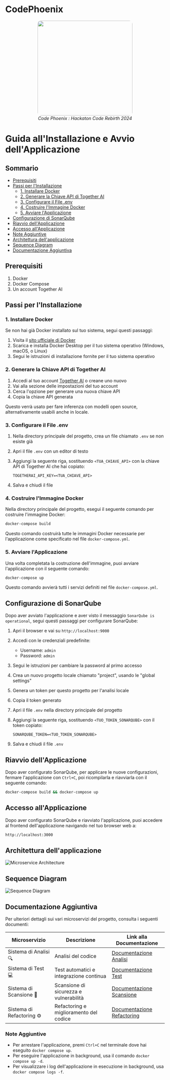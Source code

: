 # CodePhoenix

<p align="center">
  <img width="300" height="300" src="./docs/Logo-Havum.svg" style="border-radius: 10px;">
  <br>
  <i>Code Phoenix : Hackaton Code Rebirth 2024</i>
</p>

# Guida all'Installazione e Avvio dell'Applicazione

## Sommario

- [Prerequisiti](#prerequisiti)
- [Passi per l'Installazione](#passi-per-linstallazione)
  - [1. Installare Docker](#1-installare-docker)
  - [2. Generare la Chiave API di Together AI](#2-generare-la-chiave-api-di-together-ai)
  - [3. Configurare il File .env](#3-configurare-il-file-env)
  - [4. Costruire l'Immagine Docker](#4-costruire-limmagine-docker)
  - [5. Avviare l'Applicazione](#5-avviare-lapplicazione)
- [Configurazione di SonarQube](#configurazione-di-sonarqube)
- [Riavvio dell'Applicazione](#riavvio-dellapplicazione)
- [Accesso all'Applicazione](#accesso-allapplicazione)
- [Note Aggiuntive](#note-aggiuntive)
- [Architettura dell'applicazione](#architettura-dellapplicazione)
- [Sequence Diagram](#sequence-diagram)
- [Documentazione Aggiuntiva](#documentazione-aggiuntiva)


## Prerequisiti

1. Docker
2. Docker Compose
3. Un account Together AI

## Passi per l'Installazione

### 1. Installare Docker

Se non hai già Docker installato sul tuo sistema, segui questi passaggi:

1. Visita il [sito ufficiale di Docker](https://www.docker.com/get-started)
2. Scarica e installa Docker Desktop per il tuo sistema operativo (Windows, macOS, o Linux)
3. Segui le istruzioni di installazione fornite per il tuo sistema operativo

### 2. Generare la Chiave API di Together AI

1. Accedi al tuo account [Together AI](https://www.together.ai/) o creane uno nuovo
2. Vai alla sezione delle impostazioni del tuo account
3. Cerca l'opzione per generare una nuova chiave API
4. Copia la chiave API generata

Questo verrà usato per fare inferenza con modelli open source, alternativamente usabili anche in locale.

### 3. Configurare il File .env

1. Nella directory principale del progetto, crea un file chiamato `.env` se non esiste già
2. Apri il file `.env` con un editor di testo
3. Aggiungi la seguente riga, sostituendo `<TUA_CHIAVE_API>` con la chiave API di Together AI che hai copiato:

   ```
   TOGETHERAI_API_KEY=<TUA_CHIAVE_API>
   ```

4. Salva e chiudi il file

### 4. Costruire l'Immagine Docker

Nella directory principale del progetto, esegui il seguente comando per costruire l'immagine Docker:

```bash
docker-compose build
```

Questo comando costruirà tutte le immagini Docker necessarie per l'applicazione come specificato nel file `docker-compose.yml`.

### 5. Avviare l'Applicazione

Una volta completata la costruzione dell'immagine, puoi avviare l'applicazione con il seguente comando:

```bash
docker-compose up
```

Questo comando avvierà tutti i servizi definiti nel file `docker-compose.yml`.

## Configurazione di SonarQube

Dopo aver avviato l'applicazione e aver visto il messaggio `SonarQube is operational`, segui questi passaggi per configurare SonarQube:

1. Apri il browser e vai su `http://localhost:9000`
2. Accedi con le credenziali predefinite:
   - Username: `admin`
   - Password: `admin`
3. Segui le istruzioni per cambiare la password al primo accesso
4. Crea un nuovo progetto locale chiamato "project", usando le "global settings"
5. Genera un token per questo progetto per l'analisi locale
6. Copia il token generato
7. Apri il file `.env` nella directory principale del progetto
8. Aggiungi la seguente riga, sostituendo `<TUO_TOKEN_SONARQUBE>` con il token copiato:

   ```
   SONARQUBE_TOKEN=<TUO_TOKEN_SONARQUBE>
   ```

9. Salva e chiudi il file `.env`

## Riavvio dell'Applicazione

Dopo aver configurato SonarQube, per applicare le nuove configurazioni, fermare l'applicazione con `Ctrl+C`, poi ricompilarla e riavviarla con il seguente comando:

```bash
docker-compose build && docker-compose up
```

## Accesso all'Applicazione

Dopo aver configurato SonarQube e riavviato l'applicazione, puoi accedere al frontend dell'applicazione navigando nel tuo browser web a:

```bash
http://localhost:3000
```

## Architettura dell'applicazione

![Microservice Architecture](./docs/Architecture.png)


## Sequence Diagram 



![Sequence Diagram](./docs/Sequence-Diagram.svg)


## Documentazione Aggiuntiva

Per ulteriori dettagli sui vari microservizi del progetto, consulta i seguenti documenti:

| Microservizio                      | Descrizione                                     | Link alla Documentazione                          |
|------------------------------------|-------------------------------------------------|--------------------------------------------------|
| Sistema di Analisi   🔍  | Analisi del codice                              | [Documentazione Analisi](docs/readme-system_agent_analysis.md) |
| Sistema di Test     💻            | Test automatici e integrazione continua         | [Documentazione Test](docs/readme-system_agent_test.md)       |
| Sistema di Scansione      🔎       | Scansione di sicurezza e vulnerabilità          | [Documentazione Scansione](docs/readme-system_agent_scanning.md)    |
| Sistema di Refactoring ⚙️          | Refactoring e miglioramento del codice          | [Documentazione Refactoring](docs/readme-system_agent_refactoring.md) |

### Note Aggiuntive

- Per arrestare l'applicazione, premi `Ctrl+C` nel terminale dove hai eseguito `docker compose up`.
- Per eseguire l'applicazione in background, usa il comando `docker compose up -d`.
- Per visualizzare i log dell'applicazione in esecuzione in background, usa `docker compose logs -f`.
